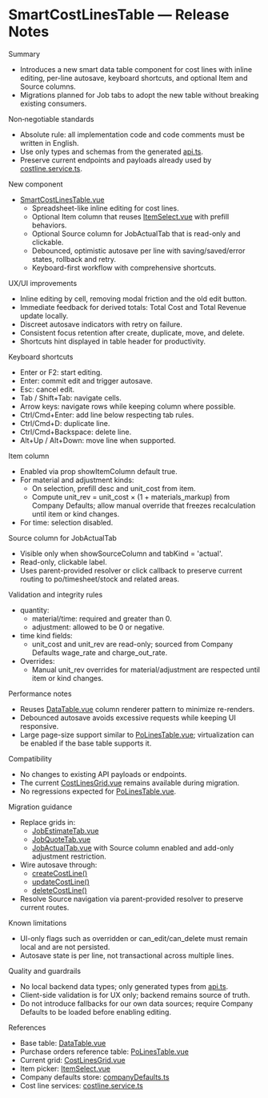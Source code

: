 # SmartCostLinesTable — Release Notes

Summary

- Introduces a new smart data table component for cost lines with inline editing, per-line autosave, keyboard shortcuts, and optional Item and Source columns.
- Migrations planned for Job tabs to adopt the new table without breaking existing consumers.

Non‑negotiable standards

- Absolute rule: all implementation code and code comments must be written in English.
- Use only types and schemas from the generated [api.ts](src/api/generated/api.ts:1).
- Preserve current endpoints and payloads already used by [costline.service.ts](src/services/costline.service.ts:1).

New component

- [SmartCostLinesTable.vue](src/components/shared/SmartCostLinesTable.vue)
  - Spreadsheet-like inline editing for cost lines.
  - Optional Item column that reuses [ItemSelect.vue](src/views/purchasing/ItemSelect.vue) with prefill behaviors.
  - Optional Source column for JobActualTab that is read-only and clickable.
  - Debounced, optimistic autosave per line with saving/saved/error states, rollback and retry.
  - Keyboard-first workflow with comprehensive shortcuts.

UX/UI improvements

- Inline editing by cell, removing modal friction and the old edit button.
- Immediate feedback for derived totals: Total Cost and Total Revenue update locally.
- Discreet autosave indicators with retry on failure.
- Consistent focus retention after create, duplicate, move, and delete.
- Shortcuts hint displayed in table header for productivity.

Keyboard shortcuts

- Enter or F2: start editing.
- Enter: commit edit and trigger autosave.
- Esc: cancel edit.
- Tab / Shift+Tab: navigate cells.
- Arrow keys: navigate rows while keeping column where possible.
- Ctrl/Cmd+Enter: add line below respecting tab rules.
- Ctrl/Cmd+D: duplicate line.
- Ctrl/Cmd+Backspace: delete line.
- Alt+Up / Alt+Down: move line when supported.

Item column

- Enabled via prop showItemColumn default true.
- For material and adjustment kinds:
  - On selection, prefill desc and unit_cost from item.
  - Compute unit_rev = unit_cost × (1 + materials_markup) from Company Defaults; allow manual override that freezes recalculation until item or kind changes.
- For time: selection disabled.

Source column for JobActualTab

- Visible only when showSourceColumn and tabKind = 'actual'.
- Read-only, clickable label.
- Uses parent-provided resolver or click callback to preserve current routing to po/timesheet/stock and related areas.

Validation and integrity rules

- quantity:
  - material/time: required and greater than 0.
  - adjustment: allowed to be 0 or negative.
- time kind fields:
  - unit_cost and unit_rev are read-only; sourced from Company Defaults wage_rate and charge_out_rate.
- Overrides:
  - Manual unit_rev overrides for material/adjustment are respected until item or kind changes.

Performance notes

- Reuses [DataTable.vue](src/components/DataTable.vue:1) column renderer pattern to minimize re-renders.
- Debounced autosave avoids excessive requests while keeping UI responsive.
- Large page-size support similar to [PoLinesTable.vue](src/components/purchasing/PoLinesTable.vue:1); virtualization can be enabled if the base table supports it.

Compatibility

- No changes to existing API payloads or endpoints.
- The current [CostLinesGrid.vue](src/components/shared/CostLinesGrid.vue) remains available during migration.
- No regressions expected for [PoLinesTable.vue](src/components/purchasing/PoLinesTable.vue).

Migration guidance

- Replace grids in:
  - [JobEstimateTab.vue](src/components/job/JobEstimateTab.vue)
  - [JobQuoteTab.vue](src/components/job/JobQuoteTab.vue)
  - [JobActualTab.vue](src/components/job/JobActualTab.vue) with Source column enabled and add-only adjustment restriction.
- Wire autosave through:
  - [createCostLine()](src/services/costline.service.ts:29)
  - [updateCostLine()](src/services/costline.service.ts:45)
  - [deleteCostLine()](src/services/costline.service.ts:54)
- Resolve Source navigation via parent-provided resolver to preserve current routes.

Known limitations

- UI-only flags such as overridden or can_edit/can_delete must remain local and are not persisted.
- Autosave state is per line, not transactional across multiple lines.

Quality and guardrails

- No local backend data types; only generated types from [api.ts](src/api/generated/api.ts:1).
- Client-side validation is for UX only; backend remains source of truth.
- Do not introduce fallbacks for our own data sources; require Company Defaults to be loaded before enabling editing.

References

- Base table: [DataTable.vue](src/components/DataTable.vue:1)
- Purchase orders reference table: [PoLinesTable.vue](src/components/purchasing/PoLinesTable.vue:1)
- Current grid: [CostLinesGrid.vue](src/components/shared/CostLinesGrid.vue)
- Item picker: [ItemSelect.vue](src/views/purchasing/ItemSelect.vue)
- Company defaults store: [companyDefaults.ts](src/stores/companyDefaults.ts:1)
- Cost line services: [costline.service.ts](src/services/costline.service.ts:1)
